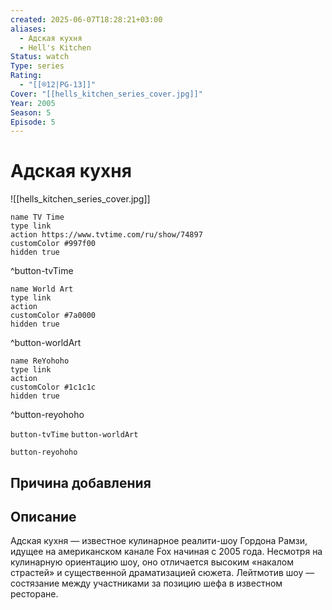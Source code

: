 ```yaml
---
created: 2025-06-07T18:28:21+03:00
aliases:
  - Адская кухня
  - Hell's Kitchen
Status: watch
Type: series
Rating:
  - "[[®️12|PG-13]]"
Cover: "[[hells_kitchen_series_cover.jpg]]"
Year: 2005
Season: 5
Episode: 5
---
```


# Адская кухня

![[hells_kitchen_series_cover.jpg]]


```button
name TV Time
type link
action https://www.tvtime.com/ru/show/74897
customColor #997f00
hidden true
```
^button-tvTime

```button
name World Art
type link
action 
customColor #7a0000
hidden true
```
^button-worldArt

```button
name ReYohoho
type link
action 
customColor #1c1c1c
hidden true
```
^button-reyohoho



`button-tvTime` `button-worldArt`

`button-reyohoho`

## Причина добавления




## Описание

Адская кухня — известное кулинарное реалити-шоу Гордона Рамзи, идущее на американском канале Fox начиная с 2005 года. Несмотря на кулинарную ориентацию шоу, оно отличается высоким «накалом страстей» и существенной драматизацией сюжета. Лейтмотив шоу — состязание между участниками за позицию шефа в известном ресторане.
